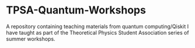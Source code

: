 # TPSA-Quantum-Workshops
A repository containing teaching materials from quantum computing/Qiskit  I have taught as part of the Theoretical Physics Student Association series of summer workshops.
